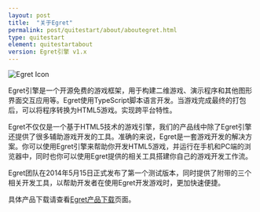 ```yaml
---
layout: post
title:  "关于Egret"
permalink: post/quitestart/about/aboutegret.html
type: quitestart
element: quitestartabout
version: Egret引擎 v1.x
---
```


![Egret Icon]()

Egret引擎是一个开源免费的游戏框架，用于构建二维游戏、演示程序和其他图形界面交互应用等。Egret使用TypeScript脚本语言开发。当游戏完成最终的打包后，可以将程序转换为HTML5游戏。实现跨平台特性。

Egret不仅仅是一个基于HTML5技术的游戏引擎，我们的产品线中除了Egret引擎还提供了很多辅助游戏开发的工具。准确的来说，Egret是一套游戏开发的解决方案。你可以使用Egret引擎来帮助你开发HTML5游戏，并运行在手机和PC端的浏览器中，同时也你可以使用Egret提供的相关工具搭建你自己的游戏开发工作流。

Egret团队在2014年5月15日正式发布了第一个测试版本，同时提供了附带的三个相关开发工具，以帮助开发者在使用Egret开发游戏时，更加快速便捷。

具体产品下载请查看[Egret产品下载]()页面。